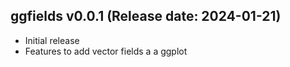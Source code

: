 ggfields v0.0.1 (Release date: 2024-01-21)
-------------

  * Initial release
  * Features to add vector fields a a ggplot